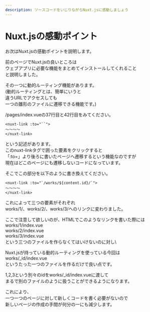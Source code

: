 ```yaml
---
description: ソースコードをいじりながらNuxt.jsに感動しましょう
---
```


# Nuxt.jsの感動ポイント

お次はNuxt.jsの感動ポイントを説明します。

前のページでNuxt.jsの良いところは\
ウェブアプリに必要な機能をまとめてインストールしてくれること\
と説明しました。

その一つに動的ルーティング機能があります。\
(動的ルーティングとは、簡単にいうと\
違うURLでアクセスしても\
一つの雛形のファイルに遷移できる機能です。)

/pages/index.vueの37行目と42行目をみてください。

```
<nuxt-link :to="``">
〜〜〜〜
</nuxt-link>
```

という記述があります。\
このnuxt-linkタグで囲った要素をクリックすると\
「:to=」より後ろに書いたページへ遷移するという機能なのですが\
現在はどこのページにも遷移しないコードになっています。

そこでこの部分を以下のように書き換えてください。
```
<nuxt-link :to="`/works/${content.id}/`">
〜〜〜〜
</nuxt-link>
```

これによって三つの要素がそれぞれ\
works/1/、works/2/、works/3/へのリンクに変わりました。

ここで注意して欲しいのが、HTMLでこのようなリンクを書いた際には\
works/1/index.vue\
works/2/index.vue\
works/3/index.vue\
という三つのファイルを作らなくてはいけないのに対し\

Nuxt.jsが持っている動的ルーティングを使っている今回は\
works/_id/index.vue\
というたった一つのファイルを作るだけで良い点です。

1,2,3という別々のidをworks/_id/index.vueに渡して\
まるで別のファイルのように扱うことができるようになります。

これにより、\
一つ一つのページに対して新しくコードを書く必要がないので\
新しいページの作成の手間が何分の一にも減少します。
